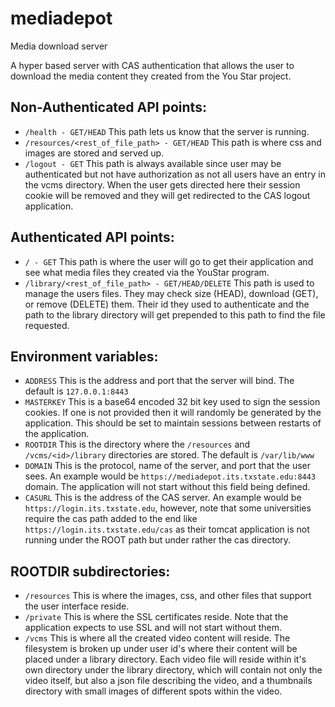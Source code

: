 # mediadepot
Media download server

A hyper based server with CAS authentication that allows the user to download the media content they created from the You Star project.

## Non-Authenticated API points:
* `/health - GET/HEAD` This path lets us know that the server is running.
* `/resources/<rest_of_file_path> - GET/HEAD` This path is where css and images are stored and served up.
* `/logout - GET` This path is always available since user may be authenticated but not have authorization as not all users have an entry in the vcms directory. When the user gets directed here their session cookie will be removed and they will get redirected to the CAS logout application.

## Authenticated API points:
* `/ - GET` This path is where the user will go to get their application and see what media files they created via the YouStar program.
* `/library/<rest_of_file_path> - GET/HEAD/DELETE` This path is used to manage the users files. They may check size (HEAD), download (GET), or remove (DELETE) them. Their id they used to authenticate and the path to the library directory will get prepended to this path to find the file requested.

## Environment variables:
* `ADDRESS` This is the address and port that the server will bind. The default is `127.0.0.1:8443`
* `MASTERKEY` This is a base64 encoded 32 bit key used to sign the session cookies. If one is not provided then it will randomly be generated by the application. This should be set to maintain sessions between restarts of the application.
* `ROOTDIR` This is the directory where the `/resources` and `/vcms/<id>/library` directories are stored.  The default is `/var/lib/www`
* `DOMAIN` This is the protocol, name of the server, and port that the user sees. An example would be `https://mediadepot.its.txstate.edu:8443` domain. The application will not start without this field being defined.
* `CASURL` This is the address of the CAS server. An example would be `https://login.its.txstate.edu`, however, note that some universities require the cas path added to the end like `https://login.its.txstate.edu/cas` as their tomcat application is not running under the ROOT path but under rather the cas directory.

## ROOTDIR subdirectories:
* `/resources` This is where the images, css, and other files that support the user interface reside.
* `/private` This is where the SSL certificates reside. Note that the application expects to use SSL and will not start without them.
* `/vcms` This is where all the created video content will reside. The filesystem is broken up under user id's where their content will be placed under a library directory. Each video file will reside within it's own directory under the library directory, which will contain not only the video itself, but also a json file describing the video, and a thumbnails directory with small images of different spots within the video.
